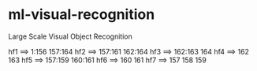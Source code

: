 # ml-visual-recognition
Large Scale Visual Object Recognition


hf1 ==> 1:156    157:164
hf2 ==> 157:161  162:164
hf3 ==> 162:163  164
hf4 ==> 162      163
hf5 ==> 157:159  160:161
hf6 ==> 160      161
hf7 ==> 157 158 159


